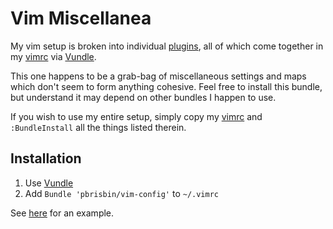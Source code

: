 # Vim Miscellanea

My vim setup is broken into individual [plugins][], all of which come 
together in my [vimrc][] via [Vundle][].

This one happens to be a grab-bag of miscellaneous settings and maps 
which don't seem to form anything cohesive. Feel free to install this 
bundle, but understand it may depend on other bundles I happen to use. 

If you wish to use my entire setup, simply copy my [vimrc][] and 
`:BundleInstall` all the things listed therein.

[plugins]: https://github.com/search?q=vim+%40pbrisbin&type=Repositories&ref=advsearch&l=VimL
[vimrc]: http://github.com/pbrisbin/dotfiles/blob/master/.vimrc
[Vundle]: https://github.com/gmarik/vundle

## Installation

1. Use [Vundle][]
2. Add `Bundle 'pbrisbin/vim-config'` to `~/.vimrc`

See [here][vimrc] for an example.
